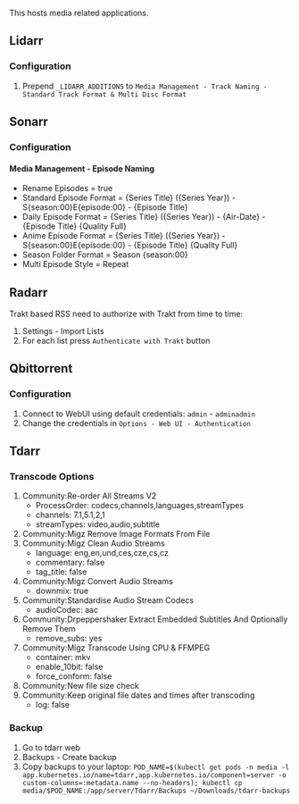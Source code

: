 This hosts media related applications.

## Lidarr

### Configuration

1. Prepend `_LIDARR_ADDITIONS` to `Media Management - Track Naming - Standard Track Format & Multi Disc Format`

## Sonarr

### Configuration

#### Media Management - Episode Naming

- Rename Episodes = true
- Standard Episode Format = {Series Title} ({Series Year}) - S{season:00}E{episode:00} - {Episode Title}
- Daily Episode Format = {Series Title} ({Series Year}) - {Air-Date} - {Episode Title} {Quality Full}
- Anime Episode Format = {Series Title} ({Series Year}) - S{season:00}E{episode:00} - {Episode Title} {Quality Full}
- Season Folder Format = Season {season:00}
- Multi Episode Style = Repeat

## Radarr

Trakt based RSS need to authorize with Trakt from time to time:

1. Settings - Import Lists
2. For each list press `Authenticate with Trakt` button

## Qbittorrent

### Configuration

1. Connect to WebUI using default credentials: `admin` - `adminadmin`
2. Change the credentials in `Options - Web UI - Authentication`

## Tdarr

### Transcode Options

1. Community:Re-order All Streams V2
   - ProcessOrder: codecs,channels,languages,streamTypes
   - channels: 7.1,5.1,2,1
   - streamTypes: video,audio,subtitle
2. Community:Migz Remove Image Formats From File
3. Community:Migz Clean Audio Streams
   - language: eng,en,und,ces,cze,cs,cz
   - commentary: false
   - tag_title: false
4. Community:Migz Convert Audio Streams
   - downmix: true
5. Community:Standardise Audio Stream Codecs
   - audioCodec: aac
6. Community:Drpeppershaker Extract Embedded Subtitles And Optionally Remove Them
   - remove_subs: yes
7. Community:Migz Transcode Using CPU & FFMPEG
   - container: mkv
   - enable_10bit: false
   - force_conform: false
8. Community:New file size check
9. Community:Keep original file dates and times after transcoding
   - log: false

### Backup

1. Go to tdarr web
2. Backups - Create backup
3. Copy backups to your laptop: `POD_NAME=$(kubectl get pods -n media -l app.kubernetes.io/name=tdarr,app.kubernetes.io/component=server -o custom-columns=:metadata.name --no-headers); kubectl cp media/$POD_NAME:/app/server/Tdarr/Backups ~/Downloads/tdarr-backups`
